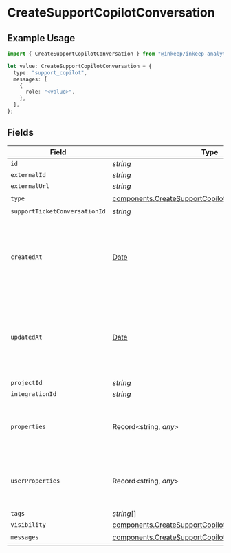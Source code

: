 # CreateSupportCopilotConversation

## Example Usage

```typescript
import { CreateSupportCopilotConversation } from "@inkeep/inkeep-analytics/models/components";

let value: CreateSupportCopilotConversation = {
  type: "support_copilot",
  messages: [
    {
      role: "<value>",
    },
  ],
};
```

## Fields

| Field                                                                                                                          | Type                                                                                                                           | Required                                                                                                                       | Description                                                                                                                    |
| ------------------------------------------------------------------------------------------------------------------------------ | ------------------------------------------------------------------------------------------------------------------------------ | ------------------------------------------------------------------------------------------------------------------------------ | ------------------------------------------------------------------------------------------------------------------------------ |
| `id`                                                                                                                           | *string*                                                                                                                       | :heavy_minus_sign:                                                                                                             | N/A                                                                                                                            |
| `externalId`                                                                                                                   | *string*                                                                                                                       | :heavy_minus_sign:                                                                                                             | N/A                                                                                                                            |
| `externalUrl`                                                                                                                  | *string*                                                                                                                       | :heavy_minus_sign:                                                                                                             | N/A                                                                                                                            |
| `type`                                                                                                                         | [components.CreateSupportCopilotConversationType](../../models/components/createsupportcopilotconversationtype.md)             | :heavy_check_mark:                                                                                                             | N/A                                                                                                                            |
| `supportTicketConversationId`                                                                                                  | *string*                                                                                                                       | :heavy_minus_sign:                                                                                                             | N/A                                                                                                                            |
| `createdAt`                                                                                                                    | [Date](https://developer.mozilla.org/en-US/docs/Web/JavaScript/Reference/Global_Objects/Date)                                  | :heavy_minus_sign:                                                                                                             | A timestamp in ISO 8601 format with timezone information. If not provided, the current time will be used.                      |
| `updatedAt`                                                                                                                    | [Date](https://developer.mozilla.org/en-US/docs/Web/JavaScript/Reference/Global_Objects/Date)                                  | :heavy_minus_sign:                                                                                                             | A timestamp in ISO 8601 format with timezone information. If not provided, the current time will be used.                      |
| `projectId`                                                                                                                    | *string*                                                                                                                       | :heavy_minus_sign:                                                                                                             | N/A                                                                                                                            |
| `integrationId`                                                                                                                | *string*                                                                                                                       | :heavy_minus_sign:                                                                                                             | N/A                                                                                                                            |
| `properties`                                                                                                                   | Record<string, *any*>                                                                                                          | :heavy_minus_sign:                                                                                                             | A customizable collection of custom properties or attributes.                                                                  |
| `userProperties`                                                                                                               | Record<string, *any*>                                                                                                          | :heavy_minus_sign:                                                                                                             | A customizable collection of custom properties or attributes.                                                                  |
| `tags`                                                                                                                         | *string*[]                                                                                                                     | :heavy_minus_sign:                                                                                                             | N/A                                                                                                                            |
| `visibility`                                                                                                                   | [components.CreateSupportCopilotConversationVisibility](../../models/components/createsupportcopilotconversationvisibility.md) | :heavy_minus_sign:                                                                                                             | N/A                                                                                                                            |
| `messages`                                                                                                                     | [components.CreateSupportCopilotConversationMessages](../../models/components/createsupportcopilotconversationmessages.md)[]   | :heavy_check_mark:                                                                                                             | N/A                                                                                                                            |